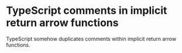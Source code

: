 # TypeScript comments in implicit return arrow functions

TypeScript somehow duplicates comments within implicit return arrow functions.

